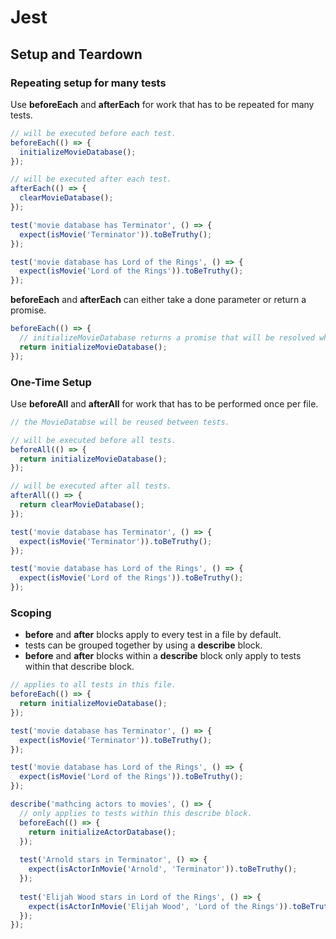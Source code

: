 # Jest

## Setup and Teardown

### Repeating setup for many tests

Use **beforeEach** and **afterEach** for work that has to be repeated for many tests.

```javascript
// will be executed before each test.
beforeEach(() => {
  initializeMovieDatabase();
});

// will be executed after each test.
afterEach(() => {
  clearMovieDatabase();
});

test('movie database has Terminator', () => {
  expect(isMovie('Terminator')).toBeTruthy();
});

test('movie database has Lord of the Rings', () => {
  expect(isMovie('Lord of the Rings')).toBeTruthy();
});
```
**beforeEach** and **afterEach** can either take a done parameter or return a promise.

```javascript
beforeEach(() => {
  // initializeMovieDatabase returns a promise that will be resolved when the database is initialized.
  return initializeMovieDatabase();
});
```
### One-Time Setup

Use **beforeAll** and **afterAll** for work that has to be performed once per file.

```javascript
// the MovieDatabse will be reused between tests.

// will be executed before all tests.
beforeAll(() => {
  return initializeMovieDatabase();
});

// will be executed after all tests.
afterAll(() => {
  return clearMovieDatabase();
});

test('movie database has Terminator', () => {
  expect(isMovie('Terminator')).toBeTruthy();
});

test('movie database has Lord of the Rings', () => {
  expect(isMovie('Lord of the Rings')).toBeTruthy();
});
```
### Scoping

* **before** and **after** blocks apply to every test in a file by default. 
* tests can be grouped together by using a **describe** block.
* **before** and **after** blocks within a **describe** block only apply to tests within that describe block.

```javascript
// applies to all tests in this file.
beforeEach(() => {
  return initializeMovieDatabase();
});

test('movie database has Terminator', () => {
  expect(isMovie('Terminator')).toBeTruthy();
});

test('movie database has Lord of the Rings', () => {
  expect(isMovie('Lord of the Rings')).toBeTruthy();
});

describe('mathcing actors to movies', () => {
  // only applies to tests within this describe block.
  beforeEach(() => {
    return initializeActorDatabase();
  });
  
  test('Arnold stars in Terminator', () => {
    expect(isActorInMovie('Arnold', 'Terminator')).toBeTruthy();
  });
  
  test('Elijah Wood stars in Lord of the Rings', () => {
    expect(isActorInMovie('Elijah Wood', 'Lord of the Rings')).toBeTruthy();
  });
});
```
